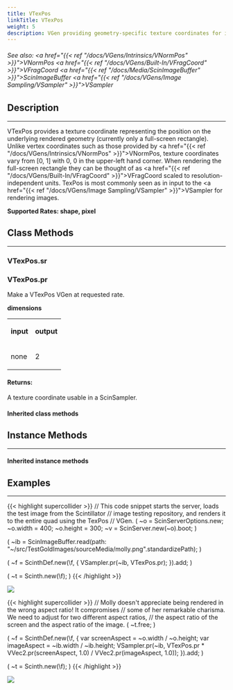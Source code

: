 ```yaml
---
title: VTexPos
linkTitle: VTexPos
weight: 5
description: VGen providing geometry-specific texture coordinates for image sampling.
---
```

<!-- generated file, please edit the original .schelp file(in the Scintillator repository) and then run schelpToMarkDown.scdscript to regenerate. -->
###### See also: <a href="{{< ref "/docs/VGens/Intrinsics/VNormPos" >}}">VNormPos</a> <a href="{{< ref "/docs/VGens/Built-In/VFragCoord" >}}">VFragCoord</a> <a href="{{< ref "/docs/Media/ScinImageBuffer" >}}">ScinImageBuffer</a> <a href="{{< ref "/docs/VGens/Image Sampling/VSampler" >}}">VSampler</a> 



## Description
---



VTexPos provides a texture coordinate representing the position on the underlying rendered geometry (currently only a full-screen rectangle). Unlike vertex coordinates such as those provided by <a href="{{< ref "/docs/VGens/Intrinsics/VNormPos" >}}">VNormPos</a>, texture coordinates vary from [0, 1] with 0, 0 in the upper-left hand corner. When rendering the full-screen rectangle they can be thought of as <a href="{{< ref "/docs/VGens/Built-In/VFragCoord" >}}">VFragCoord</a> scaled to resolution-independent units. TexPos is most commonly seen as in input to the <a href="{{< ref "/docs/VGens/Image Sampling/VSampler" >}}">VSampler</a> for rendering images.



<strong>Supported Rates: shape, pixel</strong>



## Class Methods
---



### VTexPos.sr



### VTexPos.pr



Make a VTexPos VGen at requested rate.



<strong>dimensions</strong>


<table>
<tr><td>

<strong>input</strong>

</td><td>

<strong>output</strong>

</td></tr>
<tr><td>

none

</td><td>

2

</td></tr>

</table>


#### Returns:



A texture coordinate usable in a ScinSampler.



#### Inherited class methods



## Instance Methods
---



#### Inherited instance methods



## Examples
---



{{< highlight supercollider >}}
// This code snippet starts the server, loads the test image from the Scintillator
// image testing repository, and renders it to the entire quad using the TexPos
// VGen.
(
~o = ScinServerOptions.new;
~o.width = 400;
~o.height = 300;
~v = ScinServer.new(~o).boot;
)

(
~ib = ScinImageBuffer.read(path: "~/src/TestGoldImages/sourceMedia/molly.png".standardizePath);
)

(
~f = ScinthDef.new(\f, {
    VSampler.pr(~ib, VTexPos.pr);
}).add;
)

(
~t = Scinth.new(\f);
)
{{< /highlight >}}

<img src="/images/schelp/VTexPosA.png" />

{{< highlight supercollider >}}
// Molly doesn't appreciate being rendered in the wrong aspect ratio! It compromises
// some of her remarkable charisma. We need to adjust for two different aspect ratios,
// the aspect ratio of the screen and the aspect ratio of the image.
(
~t.free;
)

(
~f = ScinthDef.new(\f, {
    var screenAspect = ~o.width / ~o.height;
    var imageAspect = ~ib.width / ~ib.height;
    VSampler.pr(~ib,
        VTexPos.pr * VVec2.pr(screenAspect, 1.0) / VVec2.pr(imageAspect, 1.0));
}).add;
)

(
~t = Scinth.new(\f);
)
{{< /highlight >}}

<img src="/images/schelp/VTexPosB.png" />




